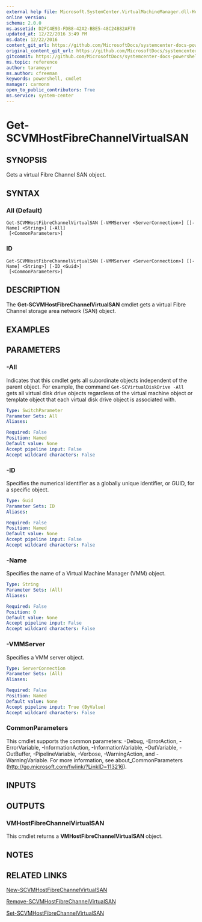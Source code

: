 ```yaml
---
external help file: Microsoft.SystemCenter.VirtualMachineManager.dll-Help.xml
online version: 
schema: 2.0.0
ms.assetid: D2FC4E93-FDB8-42A2-BBE5-48C24B82AF70
updated_at: 12/22/2016 3:49 PM
ms.date: 12/22/2016
content_git_url: https://github.com/MicrosoftDocs/systemcenter-docs-powershell/blob/master/systemcenter-cmdlets/SystemCenter2016/VirtualMachineManager/vlatest/Get-SCVMHostFibreChannelVirtualSAN.md
original_content_git_url: https://github.com/MicrosoftDocs/systemcenter-docs-powershell/blob/master/systemcenter-cmdlets/SystemCenter2016/VirtualMachineManager/vlatest/Get-SCVMHostFibreChannelVirtualSAN.md
gitcommit: https://github.com/MicrosoftDocs/systemcenter-docs-powershell/blob/8c8c20cafa5c1354636ca569508504b8373fce2c/systemcenter-cmdlets/SystemCenter2016/VirtualMachineManager/vlatest/Get-SCVMHostFibreChannelVirtualSAN.md
ms.topic: reference
author: tarameyer
ms.author: cfreeman
keywords: powershell, cmdlet
manager: carmonm
open_to_public_contributors: True
ms.service: system-center
---
```


# Get-SCVMHostFibreChannelVirtualSAN

## SYNOPSIS
Gets a virtual Fibre Channel SAN object.

## SYNTAX

### All (Default)
```
Get-SCVMHostFibreChannelVirtualSAN [-VMMServer <ServerConnection>] [[-Name] <String>] [-All]
 [<CommonParameters>]
```

### ID
```
Get-SCVMHostFibreChannelVirtualSAN [-VMMServer <ServerConnection>] [[-Name] <String>] [-ID <Guid>]
 [<CommonParameters>]
```

## DESCRIPTION
The **Get-SCVMHostFibreChannelVirtualSAN** cmdlet gets a virtual Fibre Channel storage area network (SAN) object.

## EXAMPLES


## PARAMETERS

### -All
Indicates that this cmdlet gets all subordinate objects independent of the parent object.
For example, the command `Get-SCVirtualDiskDrive -All` gets all virtual disk drive objects regardless of the virtual machine object or template object that each virtual disk drive object is associated with.

```yaml
Type: SwitchParameter
Parameter Sets: All
Aliases: 

Required: False
Position: Named
Default value: None
Accept pipeline input: False
Accept wildcard characters: False
```

### -ID
Specifies the numerical identifier as a globally unique identifier, or GUID, for a specific object.

```yaml
Type: Guid
Parameter Sets: ID
Aliases: 

Required: False
Position: Named
Default value: None
Accept pipeline input: False
Accept wildcard characters: False
```

### -Name
Specifies the name of a Virtual Machine Manager (VMM) object.

```yaml
Type: String
Parameter Sets: (All)
Aliases: 

Required: False
Position: 0
Default value: None
Accept pipeline input: False
Accept wildcard characters: False
```

### -VMMServer
Specifies a VMM server object.

```yaml
Type: ServerConnection
Parameter Sets: (All)
Aliases: 

Required: False
Position: Named
Default value: None
Accept pipeline input: True (ByValue)
Accept wildcard characters: False
```

### CommonParameters
This cmdlet supports the common parameters: -Debug, -ErrorAction, -ErrorVariable, -InformationAction, -InformationVariable, -OutVariable, -OutBuffer, -PipelineVariable, -Verbose, -WarningAction, and -WarningVariable. For more information, see about_CommonParameters (http://go.microsoft.com/fwlink/?LinkID=113216).

## INPUTS

## OUTPUTS

### VMHostFibreChannelVirtualSAN
This cmdlet returns a **VMHostFibreChannelVirtualSAN** object.

## NOTES

## RELATED LINKS

[New-SCVMHostFibreChannelVirtualSAN](xref:SystemCenter2016/VirtualMachineManager/vlatest/New-SCVMHostFibreChannelVirtualSAN.md)

[Remove-SCVMHostFibreChannelVirtualSAN](xref:SystemCenter2016/VirtualMachineManager/vlatest/Remove-SCVMHostFibreChannelVirtualSAN.md)

[Set-SCVMHostFibreChannelVirtualSAN](xref:SystemCenter2016/VirtualMachineManager/vlatest/Set-SCVMHostFibreChannelVirtualSAN.md)

